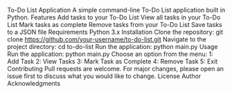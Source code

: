 
To-Do List Application
A simple command-line To-Do List application built in Python.
Features
Add tasks to your To-Do List
View all tasks in your To-Do List
Mark tasks as complete
Remove tasks from your To-Do List
Save tasks to a JSON file
Requirements
Python 3.x
Installation
Clone the repository: git clone https://github.com/your-username/to-do-list.git
Navigate to the project directory: cd to-do-list
Run the application: python main.py
Usage
Run the application: python main.py
Choose an option from the menu:
1: Add Task
2: View Tasks
3: Mark Task as Complete
4: Remove Task
5: Exit
Contributing
Pull requests are welcome. For major changes, please open an issue first to discuss what you would like to change.
License
Author
Acknowledgments
